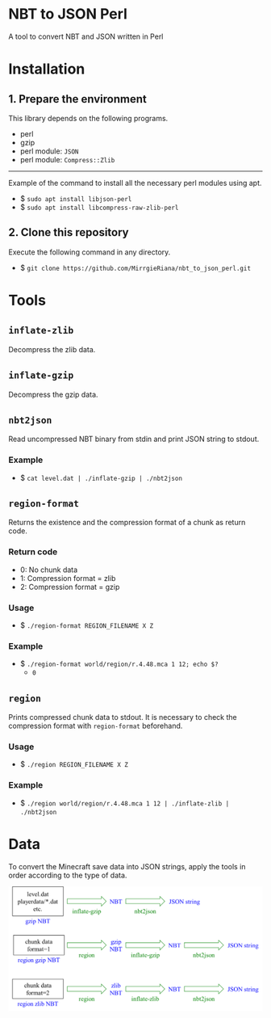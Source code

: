 # NBT to JSON Perl

A tool to convert NBT and JSON written in Perl

# Installation

## 1. Prepare the environment

This library depends on the following programs.

- perl
- gzip
- perl module: `JSON`
- perl module: `Compress::Zlib`

----

Example of the command to install all the necessary perl modules using apt.

- $ `sudo apt install libjson-perl`
- $ `sudo apt install libcompress-raw-zlib-perl`

## 2. Clone this repository

Execute the following command in any directory.

- $ `git clone https://github.com/MirrgieRiana/nbt_to_json_perl.git`

# Tools

## `inflate-zlib`

Decompress the zlib data.

## `inflate-gzip`

Decompress the gzip data.

## `nbt2json`

Read uncompressed NBT binary from stdin and print JSON string to stdout.

### Example

- $ `cat level.dat | ./inflate-gzip | ./nbt2json`

## `region-format`

Returns the existence and the compression format of a chunk as return code.

### Return code

- 0: No chunk data
- 1: Compression format = zlib
- 2: Compression format = gzip

### Usage

- $ `./region-format REGION_FILENAME X Z`

### Example

- $ `./region-format world/region/r.4.48.mca 1 12; echo $?`
  - `0`

## `region`

Prints compressed chunk data to stdout.
It is necessary to check the compression format with `region-format` beforehand.

### Usage

- $ `./region REGION_FILENAME X Z`

### Example

- $ `./region world/region/r.4.48.mca 1 12 | ./inflate-zlib | ./nbt2json`

# Data

To convert the Minecraft save data into JSON strings, apply the tools in order according to the type of data.

![](https://github.com/MirrgieRiana/nbt_to_json_perl/blob/master/1.png?raw=true)


